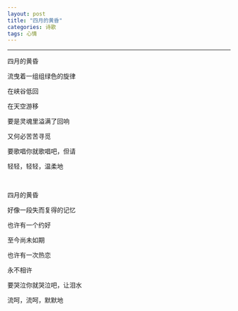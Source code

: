 ```yaml
---
layout: post
title: "四月的黄昏"
categories: 诗歌
tags: 心情
---
```



---
四月的黄昏 

流曳着一组组绿色的旋律 

在峡谷低回 

在天空游移 

要是灵魂里溢满了回响 

又何必苦苦寻觅 

要歌唱你就歌唱吧，但请 

轻轻，轻轻，温柔地 

<br>

四月的黄昏 

好像一段失而复得的记忆 

也许有一个约好 

至今尚未如期

也许有一次热恋 

永不相许 

要哭泣你就哭泣吧，让泪水 

流呵，流呵，默默地 